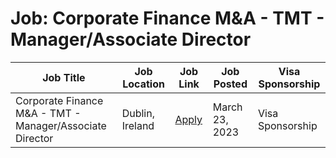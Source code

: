 # Job: Corporate Finance M&A - TMT - Manager/Associate Director

| Job Title | Job Location | Job Link | Job Posted | Visa Sponsorship |
| --- | --- | --- | --- | --- |
| Corporate Finance M&A - TMT - Manager/Associate Director | Dublin, Ireland | [Apply](https://kpmgireland.avature.net/experiencedhires/FolderDetail/Corporate-Finance-M-A-TMT-Manager-Associate-Director/1588) | March 23, 2023 | Visa Sponsorship |
